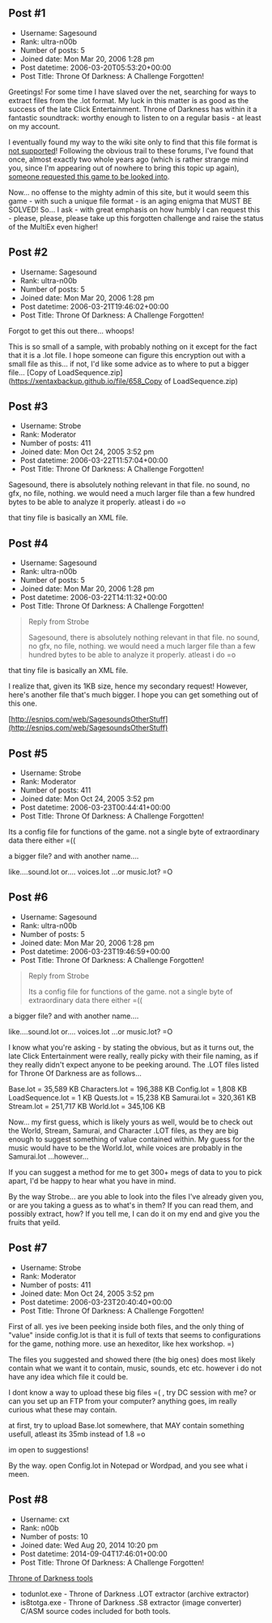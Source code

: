## Post #1
- Username: Sagesound
- Rank: ultra-n00b
- Number of posts: 5
- Joined date: Mon Mar 20, 2006 1:28 pm
- Post datetime: 2006-03-20T05:53:20+00:00
- Post Title: Throne Of Darkness: A Challenge Forgotten!

Greetings!  For some time I have slaved over the net, searching for ways to extract files from the .lot format.  My luck in this matter is as good as the success of the late Click Entertainment.  Throne of Darkness has within it a fantastic soundtrack: worthy enough to listen to on a regular basis - at least on my account.

I eventually found my way to the wiki site only to find that this file format is [not supported](http://wiki.xentax.com/index.php/Throne_Of_Darkness)!  Following the obvious trail to these forums, I've found that once, almost exactly two whole years ago (which is rather strange mind you, since I'm appearing out of nowhere to bring this topic up again), [someone requested this game to be looked into](http://forum.xentax.com/viewtopic.php?p=3271&highlight=throne+darkness#3271).

Now... no offense to the mighty admin of this site, but it would seem this game - with such a unique file format - is an aging enigma that MUST BE SOLVED!  So... I ask - with great emphasis on how humbly I can request this - please, please, please take up this forgotten challenge and raise the status of the MultiEx even higher!
## Post #2
- Username: Sagesound
- Rank: ultra-n00b
- Number of posts: 5
- Joined date: Mon Mar 20, 2006 1:28 pm
- Post datetime: 2006-03-21T19:46:02+00:00
- Post Title: Throne Of Darkness: A Challenge Forgotten!

Forgot to get this out there... whoops!

This is so small of a sample, with probably nothing on it except for the fact that it is a .lot file.  I hope someone can figure this encryption out with a small file as this... if not, I'd like some advice as to where to put a bigger file...
[Copy of LoadSequence.zip](https://xentaxbackup.github.io/file/658_Copy of LoadSequence.zip)
## Post #3
- Username: Strobe
- Rank: Moderator
- Number of posts: 411
- Joined date: Mon Oct 24, 2005 3:52 pm
- Post datetime: 2006-03-22T11:57:04+00:00
- Post Title: Throne Of Darkness: A Challenge Forgotten!

Sagesound, there is absolutely nothing relevant in that file.
no sound, no gfx, no file, nothing. we would need a much larger file than 
a few hundred bytes to be able to analyze it properly. atleast i do =o

that tiny file is basically an XML file.
## Post #4
- Username: Sagesound
- Rank: ultra-n00b
- Number of posts: 5
- Joined date: Mon Mar 20, 2006 1:28 pm
- Post datetime: 2006-03-22T14:11:32+00:00
- Post Title: Throne Of Darkness: A Challenge Forgotten!

> Reply from Strobe
>
> Sagesound, there is absolutely nothing relevant in that file.
no sound, no gfx, no file, nothing. we would need a much larger file than 
a few hundred bytes to be able to analyze it properly. atleast i do =o

that tiny file is basically an XML file.

I realize that, given its 1KB size, hence my secondary request!  However, here's another file that's much bigger.
I hope you can get something out of this one.

[http://esnips.com/web/SagesoundsOtherStuff](http://esnips.com/web/SagesoundsOtherStuff)
## Post #5
- Username: Strobe
- Rank: Moderator
- Number of posts: 411
- Joined date: Mon Oct 24, 2005 3:52 pm
- Post datetime: 2006-03-23T00:44:41+00:00
- Post Title: Throne Of Darkness: A Challenge Forgotten!

Its a config file for functions of the game.
not a single byte of extraordinary data there either =((

a bigger file? and with another name....

like....sound.lot   or....   voices.lot   ...or music.lot? =O
## Post #6
- Username: Sagesound
- Rank: ultra-n00b
- Number of posts: 5
- Joined date: Mon Mar 20, 2006 1:28 pm
- Post datetime: 2006-03-23T19:46:59+00:00
- Post Title: Throne Of Darkness: A Challenge Forgotten!

> Reply from Strobe
>
> Its a config file for functions of the game.
not a single byte of extraordinary data there either =((

a bigger file? and with another name....

like....sound.lot   or....   voices.lot   ...or music.lot? =O

I know what you're asking - by stating the obvious, but as it turns out, the late Click Entertainment were really, really picky with their file naming, as if they really didn't expect anyone to be peeking around.  The .LOT files listed for Throne Of Darkness are as follows...

Base.lot = 35,589 KB
Characters.lot = 196,388 KB
Config.lot = 1,808 KB
LoadSequence.lot = 1 KB
Quests.lot = 15,238 KB
Samurai.lot = 320,361 KB
Stream.lot = 251,717 KB
World.lot = 345,106 KB

Now... my first guess, which is likely yours as well, would be to check out the World, Stream, Samurai, and Character .LOT files, as they are big enough to suggest something of value contained within.  My guess for the music would have to be the World.lot, while voices are probably in the Samurai.lot ...however...

If you can suggest a method for me to get 300+ megs of data to you to pick apart, I'd be happy to hear what you have in mind.

By the way Strobe... are you able to look into the files I've already given you, or are you taking a guess as to what's in them?  If you can read them, and possibly extract, how?  If you tell me, I can do it on my end and give you the fruits that yeild.
## Post #7
- Username: Strobe
- Rank: Moderator
- Number of posts: 411
- Joined date: Mon Oct 24, 2005 3:52 pm
- Post datetime: 2006-03-23T20:40:40+00:00
- Post Title: Throne Of Darkness: A Challenge Forgotten!

First of all. yes ive been peeking inside both files, and the
only thing of "value" inside config.lot is that it is full of texts
that seems to configurations for the game, nothing more.
use an hexeditor, like hex workshop. =)

The files you suggested and showed there (the big ones)
does most likely contain what we want it to contain, music, sounds,
etc etc. however i do not have any idea which file it could be.

I dont know a way to upload these big files =( , try DC session with me?
or can you set up an FTP from your computer? anything goes, im really
curious what these may contain.

at first, try to upload Base.lot somewhere, that MAY contain something usefull, atleast its 35mb instead of 1.8 =o

im open to suggestions! 

By the way. open Config.lot in Notepad or Wordpad, and you see what i meen.
## Post #8
- Username: cxt
- Rank: n00b
- Number of posts: 10
- Joined date: Wed Aug 20, 2014 10:20 pm
- Post datetime: 2014-09-04T17:46:01+00:00
- Post Title: Throne Of Darkness: A Challenge Forgotten!

[Throne of Darkness tools](http://www.ctpax-x.org/?goto=files&show=132&lang=en)
- todunlot.exe - Throne of Darkness .LOT extractor (archive extractor)
- is8totga.exe - Throne of Darkness .S8 extractor (image converter)
C/ASM source codes included for both tools.

